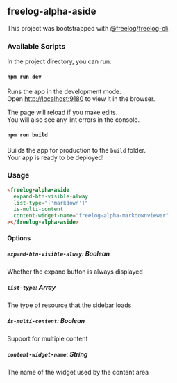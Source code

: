 ## freelog-alpha-aside

This project was bootstrapped with [@freelog/freelog-cli](https://github.com/freelogfe/freelogfe-lib-repos/tree/master/packages/%40freelog/cli).

### Available Scripts

In the project directory, you can run:

#### `npm run dev`

Runs the app in the development mode.<br />
Open [http://localhost:9180](http://localhost:9180) to view it in the browser.

The page will reload if you make edits.<br />
You will also see any lint errors in the console.

#### `npm run build`

Builds the app for production to the `build` folder.<br />
Your app is ready to be deployed!

### Usage
```html
<freelog-alpha-aside
  expand-btn-visible-alway
  list-type="['markdown']"
  is-multi-content
  content-widget-name="freelog-alpha-markdownviewer"
></freelog-alpha-aside>
```

#### Options
##### `expand-btn-visible-alway`: Boolean

Whether the expand button is always displayed

##### `list-type`: Array
The type of resource that the sidebar loads

##### `is-multi-content`: Boolean
Support for multiple content

##### `content-widget-name`: String
The name of the widget used by the content area

